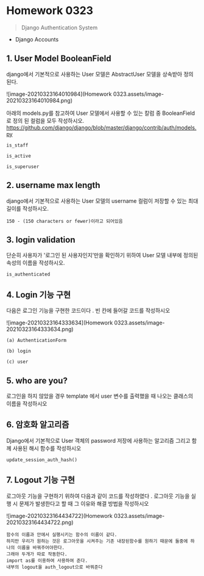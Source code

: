 # Homework 0323

> Django Authentication System



* Django Accounts





## 1. User Model BooleanField

django에서 기본적으로 사용하는 User 모델은 AbstractUser 모델을 상속받아 정의된다.

![image-20210323164010984](Homework 0323.assets/image-20210323164010984.png)

아래의 models.py를 참고하여 User 모델에서 사용할 수 있는 칼럼 중 BooleanField로 정의 된 컬럼을 모두 작성하시오.
https://github.com/django/django/blob/master/django/contrib/auth/models.py



```
is_staff

is_active

is_superuser
```





## 2. username max length

django에서 기본적으로 사용하는 User 모델의 username 컬럼이 저장할 수 있는 최대 길이를 작성하시오.



```
150 - (150 characters or fewer)이라고 되어있음
```





## 3. login validation

단순히 사용자가 '로그인 된 사용자인지’만을 확인하기 위하여 User 모델 내부에 정의된 속성의 이름을 작성하시오.



```
is_authenticated
```





## 4. Login 기능 구현

다음은 로그인 기능을 구현한 코드이다 . 빈 칸에 들어갈 코드를 작성하시오

![image-20210323164333634](Homework 0323.assets/image-20210323164333634.png)



```
(a) AuthenticationForm

(b) login

(c) user

```







## 5. who are you?

로그인을 하지 않았을 경우 template 에서 user 변수를 출력했을 때 나오는 클래스의 이름을 작성하시오









## 6. 암호화 알고리즘

Django에서 기본적으로 User 객체의 password 저장에 사용하는 알고리즘 그리고 함께 사용된 해시 함수를 작성하시오



```
update_session_auth_hash()
```







## 7. Logout 기능 구현

로그아웃 기능을 구현하기 위하여 다음과 같이 코드를 작성하였다 . 로그아웃 기능을 실행 시 문제가 발생한다고 할 때 그 이유와 해결 방법을 작성하시오

![image-20210323164434722](Homework 0323.assets/image-20210323164434722.png)





```
함수의 이름과 안에서 실행시키는 함수의 이름이 같다.
하지만 우리가 원하는 것은 로그아웃을 시켜주는 기존 내장된함수를 원하기 때문에 둘중에 하나의 이름을 바꿔주어야한다.
그래야 두개가 따로 작동한다.
import as를 이용하여 사용하여 준다.
내부의 logout을 auth_logout으로 바꿔준다
```

